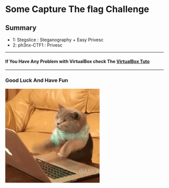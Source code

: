 # Some Capture The flag Challenge

## Summary


* 1: Stegslice  : Steganography + Easy Privesc
* 2: ph3nx-CTF1 : Privesc

--------------------------------------------------------------------------------------------

#### If You Have Any Problem with VirtualBox check The [VirtualBox Tuto](https://github.com/Ph3nX-Z/Capture-The-Flag-Rooms/blob/main/Tuto-VirtualBox/README.md)
---------------------------------------------------------------------------------------------
### Good Luck And Have Fun 
![Alt Text](source.gif)

